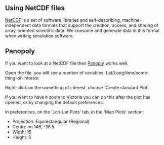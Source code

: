 ## Using NetCDF files

[NetCDF](http://www.unidata.ucar.edu/software/netcdf/) is a set of software libraries and self-describing,
machine-independent data formats that support the creation, access, and sharing of array-oriented scientific
data. We consume and generate data in this format when writing simulation software.

## Panopoly

If you want to look at a NetCDF file then [Panoply](http://www.giss.nasa.gov/tools/panoply/) works well.

Open the file, you will see a number of variables: Lat/Long/time/some-thing-of-interest

Right-click on the something of interest, choose 'Create standard Plot'.

If you want to have it zoom to Victoria you can do this after the plot has opened, or by changing the default preferences:

In preferences, on the 'Lon-Lat Plots' tab, in the 'Map Plots' section:

- Projection: Equirectangular (Regional)
- Centre on 146, -36.5
- Width: 15
- Height: 6
 

